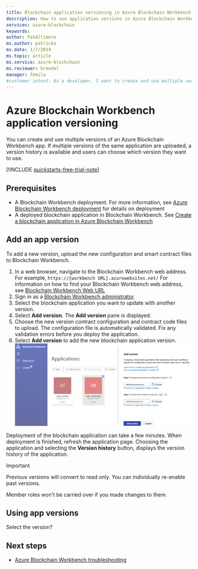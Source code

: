 ```yaml
---
title: Blockchain application versioning in Azure Blockchain Workbench
description: How to use application versions in Azure Blockchain Workbench.
services: azure-blockchain
keywords: 
author: PatAltimore
ms.author: patricka
ms.date: 1/7/2019
ms.topic: article
ms.service: azure-blockchain
ms.reviewer: brendal
manager: femila
#customer intent: As a developer, I want to create and use multiple versions of an Azure Blockchain Workbench app.
---
```

# Azure Blockchain Workbench application versioning

You can create and use multiple versions of an Azure Blockchain Workbench app. If multiple versions of the same application are uploaded, a version history is available and users can choose which version they want to use.

[!INCLUDE [quickstarts-free-trial-note](../../../includes/quickstarts-free-trial-note.md)]

## Prerequisites

* A Blockchain Workbench deployment. For more information, see [Azure Blockchain Workbench deployment](deploy.md) for details on deployment
* A deployed blockchain application in Blockchain Workbench. See [Create a blockchain application in Azure Blockchain Workbench](create-app.md)

## Add an app version

To add a new version, upload the new configuration and smart contract files to Blockchain Workbench.

1. In a web browser, navigate to the Blockchain Workbench web address. For example, `https://{workbench URL}.azurewebsites.net/` For information on how to find your Blockchain Workbench web address, see [Blockchain Workbench Web URL](deploy.md#blockchain-workbench-web-url)
2. Sign in as a [Blockchain Workbench administrator](manage-users.md#manage-blockchain-workbench-administrators).
3. Select the blockchain application you want to update with another version.
4. Select **Add version**. The **Add version** pane is displayed.
5. Choose the new version contract configuration and contract code files to upload. The configuration file is automatically validated. Fix any validation errors before you deploy the application.
6. Select **Add version** to add the new blockchain application version.
    ![Add a new version](media/version-app/add-version.png)

Deployment of the blockchain application can take a few minutes. When deployment is finished, refresh the application page. Choosing the application and selecting the **Version history** button, displays the version history of the application.

> [!IMPORTANT]
> Previous versions will convert to read only. You can individually re-enable past versions.
>
> Member roles won't be carried over if you made changes to them.

## Using app versions

Select the version?

## Next steps

* [Azure Blockchain Workbench troubleshooting](troubleshooting.md)

